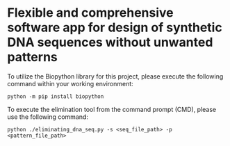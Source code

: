 # Flexible and comprehensive software app for design of synthetic DNA sequences without unwanted patterns

To utilize the Biopython library for this project, please execute the following command within your working environment:
```
python -m pip install biopython
```


To execute the elimination tool from the command prompt (CMD), please use the following command:

```
python ./eliminating_dna_seq.py -s <seq_file_path> -p <pattern_file_path>
```
